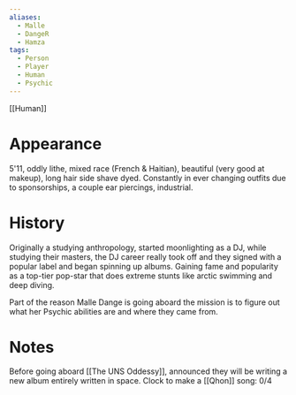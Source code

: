 ```yaml
---
aliases:
  - Malle
  - DangeR
  - Hamza
tags:
  - Person
  - Player
  - Human
  - Psychic
---
```

[[Human]]
# Appearance

5'11, oddly lithe, mixed race (French & Haitian), beautiful (very good at makeup), long hair side shave dyed. 
Constantly in ever changing outfits due to sponsorships, a couple ear piercings, industrial.

# History

Originally a studying anthropology, started moonlighting as a DJ, while studying their masters, the DJ career really took off and they signed with a popular label and began spinning up albums. Gaining fame and popularity as a top-tier pop-star that does extreme stunts like arctic swimming and deep diving.

Part of the reason Malle Dange is going aboard the mission is to figure out what her Psychic abilities are and where they came from.

# Notes

Before going aboard [[The UNS Oddessy]], announced they will be writing a new album entirely written in space. 
Clock to make a [[Qhon]] song: 0/4